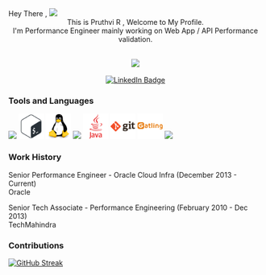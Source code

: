 <div id="header" align="left">
Hey There , <img src="https://media.giphy.com/media/OpBA2nKQog7LENz8Of/giphy.gif" width="100">
</div>

<div id="profile-head" align="center">
This is Pruthvi R , Welcome to My Profile. <br />
I'm Performance Engineer mainly working on Web App / API Performance validation. 
 
 <br /><img src="https://media.giphy.com/media/lPiswxr19ibbJJWJE1/giphy-downsized-large.gif" width="200">
</div>

<div id="badges" align="center">
  <a href="your-linkedin-URL">
    <img src="https://img.shields.io/badge/LinkedIn-blue?style=for-the-badge&logo=linkedin&logoColor=white" alt="LinkedIn Badge"/>
  </a>
</div>

### Tools and Languages
<div id="tools" align="left">
 <img src="https://jmeter.apache.org/images/logo.svg" width="70"/>
 <img src="https://github.com/devicons/devicon/blob/master/icons/bash/bash-plain.svg" width="50">
 <img src="https://github.com/devicons/devicon/blob/master/icons/linux/linux-original.svg" width="50"/>
 <img src="https://raw.githubusercontent.com/prometheus/docs/ca2961b495c3e2a1e4586899c26de692fa5a28e7/static/prometheus_logo_orange_circle.svg" width="50">
 <img src="https://github.com/devicons/devicon/blob/master/icons/java/java-plain-wordmark.svg" width="50" />
 <img src="https://github.com/devicons/devicon/blob/master/icons/git/git-original-wordmark.svg" width="50" /> 
 <img src="https://github.com/devicons/devicon/blob/master/icons/gatling/gatling-plain-wordmark.svg" width="50" />
 <img src="https://upload.wikimedia.org/wikipedia/en/6/61/HPE_LoadRunner_logo.png" width="50"/>
</div>

### Work History  

<div id="work-histoy" align="left">

 Senior Performance Engineer - Oracle Cloud Infra (December 2013 - Current)<br/>
 Oracle
 
 Senior Tech Associate - Performance Engineering (February 2010 - Dec 2013)<br/>
 TechMahindra
</div>
  
### Contributions

[![GitHub Streak](https://github-readme-streak-stats.herokuapp.com/?user=pruthvir28&theme=dark)](https://git.io/streak-stats)









